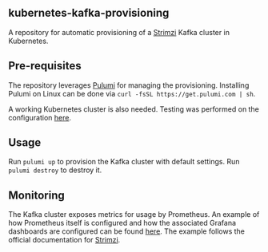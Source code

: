 ## kubernetes-kafka-provisioning

A repository for automatic provisioning of a [Strimzi](https://strimzi.io) Kafka cluster in Kubernetes.

## Pre-requisites

The repository leverages [Pulumi](https://www.pulumi.com/) for managing the provisioning. Installing Pulumi on Linux can be done via `curl -fsSL https://get.pulumi.com | sh`.

A working Kubernetes cluster is also needed. Testing was performed on the configuration [here](https://github.com/ivanov-slk/virtualization-set-up).

## Usage

Run `pulumi up` to provision the Kafka cluster with default settings. Run `pulumi destroy` to destroy it.

## Monitoring

The Kafka cluster exposes metrics for usage by Prometheus. An example of how Prometheus itself is configured and how the associated Grafana dashboards are configured can be found [here](https://github.com/ivanov-slk/virtualization-set-up/tree/master/prometheus-stack). The example follows the official documentation for [Strimzi](https://strimzi.io/docs/operators/latest/deploying.html#assembly-metrics-prometheus-str).
